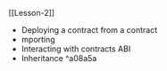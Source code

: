 [[Lesson-2]]
-  Deploying a contract from a contract
-  mporting
- Interacting with contracts ABI
- Inheritance ^a08a5a